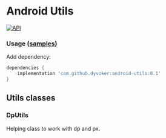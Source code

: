 # Android Utils
[![API](https://img.shields.io/badge/API-14%2B-brightgreen.svg?style=flat)](https://android-arsenal.com/api?level=14)

### Usage ([samples](https://github.com/dyvoker/android-utils/tree/master/sample))
Add dependency:
```gradle
dependencies {
    implementation 'com.github.dyvoker:android-utils:0.1'
}
```

## Utils classes
### DpUtils
Helping class to work with dp and px.

